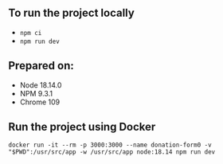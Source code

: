 ## To run the project locally
- `npm ci`
- `npm run dev`

## Prepared on:
- Node 18.14.0
- NPM 9.3.1
- Chrome 109

## Run the project using Docker
`docker run -it --rm -p 3000:3000 --name donation-form0 -v "$PWD":/usr/src/app -w /usr/src/app node:18.14 npm run dev`
